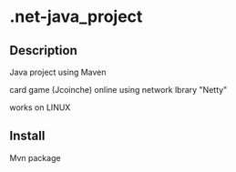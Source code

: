 # .net-java_project

## Description

Java project using Maven

card game (Jcoinche) online using network lbrary "Netty"

works on LINUX

## Install

Mvn package
